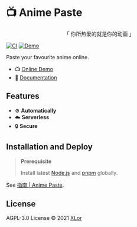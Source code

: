 # :tv: Anime Paste

<p align="center">「 你所热爱的就是你的动画 」</p>

[![CI](https://github.com/XLorPaste/AnimePaste/actions/workflows/ci.yml/badge.svg)](https://github.com/XLorPaste/AnimePaste/actions/workflows/ci.yml) [![Demo](https://img.shields.io/badge/AnimePaste-Demo-brightgreen)](https://anime.xlorpaste.cn/)

Paste your favourite anime online.

+ 📺 [Online Demo](https://anime.xlorpaste.cn/)
+ 📖 [Documentation](https://anime.docs.xlorpaste.cn/)

## Features

+ :gear: **Automatically**
+ :cloud: **Serverless**
+ :lock: **Secure**

## Installation and Deploy

> **Prerequisite**
>
> Install latest [Node.js](https://nodejs.org/) and [pnpm](https://pnpm.io/) globally.

See [指南 | Anime Paste](https://anime.docs.xlorpaste.cn/guide/).

## License

AGPL-3.0 License © 2021 [XLor](https://github.com/yjl9903)
